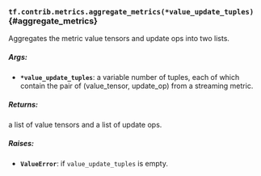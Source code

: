 ### `tf.contrib.metrics.aggregate_metrics(*value_update_tuples)` {#aggregate_metrics}

Aggregates the metric value tensors and update ops into two lists.

##### Args:


*  <b>`*value_update_tuples`</b>: a variable number of tuples, each of which contain the
    pair of (value_tensor, update_op) from a streaming metric.

##### Returns:

  a list of value tensors and a list of update ops.

##### Raises:


*  <b>`ValueError`</b>: if `value_update_tuples` is empty.

